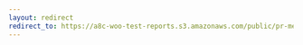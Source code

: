 ```yaml
---
layout: redirect
redirect_to: https://a8c-woo-test-reports.s3.amazonaws.com/public/pr-merge/38355/api/index.html
---
```

